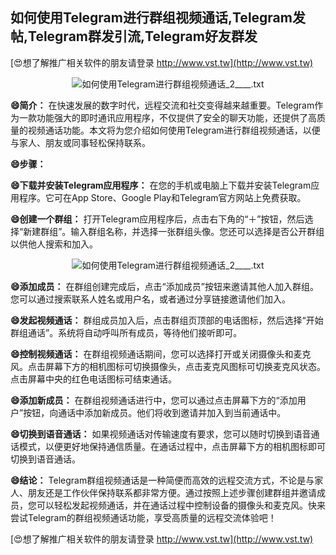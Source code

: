 ## **如何使用Telegram进行群组视频通话,Telegram发帖,Telegram群发引流,Telegram好友群发**

[😍想了解推广相关软件的朋友请登录 http://www.vst.tw](http://www.vst.tw)

 <center><img src="https://vst.tw/MP4/tuiguang/png/7.png" alt="如何使用Telegram进行群组视频通话_2____.txt"></center>

**😄简介：**
在快速发展的数字时代，远程交流和社交变得越来越重要。Telegram作为一款功能强大的即时通讯应用程序，不仅提供了安全的聊天功能，还提供了高质量的视频通话功能。本文将为您介绍如何使用Telegram进行群组视频通话，以便与家人、朋友或同事轻松保持联系。

**😄步骤：**

**😄下载并安装Telegram应用程序：**
在您的手机或电脑上下载并安装Telegram应用程序。它可在App Store、Google Play和Telegram官方网站上免费获取。

**😄创建一个群组：**
打开Telegram应用程序后，点击右下角的“＋”按钮，然后选择“新建群组”。输入群组名称，并选择一张群组头像。您还可以选择是否公开群组以供他人搜索和加入。

 <center><img src="https://vst.tw/MP4/tuiguang/png/1.png" alt="如何使用Telegram进行群组视频通话_2____.txt"></center>

**😄添加成员：**
在群组创建完成后，点击“添加成员”按钮来邀请其他人加入群组。您可以通过搜索联系人姓名或用户名，或者通过分享链接邀请他们加入。

**😄发起视频通话：**
群组成员加入后，点击群组页顶部的电话图标，然后选择“开始群组通话”。系统将自动呼叫所有成员，等待他们接听即可。

**😄控制视频通话：**
在群组视频通话期间，您可以选择打开或关闭摄像头和麦克风。点击屏幕下方的相机图标可切换摄像头，点击麦克风图标可切换麦克风状态。点击屏幕中央的红色电话图标可结束通话。

**😄添加新成员：**
在群组视频通话进行中，您可以通过点击屏幕下方的“添加用户”按钮，向通话中添加新成员。他们将收到邀请并加入到当前通话中。

**😄切换到语音通话：**
如果视频通话对传输速度有要求，您可以随时切换到语音通话模式，以便更好地保持通信质量。在通话过程中，点击屏幕下方的相机图标即可切换到语音通话。

**😄结论：**
Telegram群组视频通话是一种简便而高效的远程交流方式，不论是与家人、朋友还是工作伙伴保持联系都非常方便。通过按照上述步骤创建群组并邀请成员，您可以轻松发起视频通话，并在通话过程中控制设备的摄像头和麦克风。快来尝试Telegram的群组视频通话功能，享受高质量的远程交流体验吧！

[😍想了解推广相关软件的朋友请登录 http://www.vst.tw](http://www.vst.tw)



